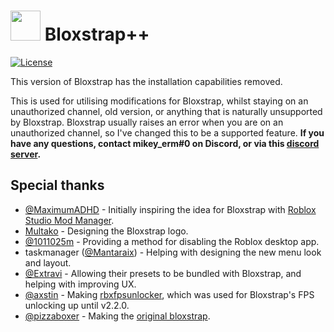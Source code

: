 # <img src="https://github.com/pizzaboxer/bloxstrap/raw/main/Images/Bloxstrap.png" width="48"/> Bloxstrap++
[![License](https://img.shields.io/github/license/pizzaboxer/bloxstrap)](https://github.com/pizzaboxer/bloxstrap/blob/main/LICENSE)

This version of Bloxstrap has the installation capabilities removed.

This is used for utilising modifications for Bloxstrap, whilst staying on an unauthorized channel, old version, or anything that is naturally unsupported by Bloxstrap. Bloxstrap usually raises an error when you are on an unauthorized channel, so I've changed this to be a supported feature. **If you have any questions, contact mikey_erm#0 on Discord, or via this [discord server](https://discord.gg/fastflags).**

## Special thanks
* [@MaximumADHD](https://github.com/MaximumADHD) - Initially inspiring the idea for Bloxstrap with [Roblox Studio Mod Manager](https://github.com/MaximumADHD/Roblox-Studio-Mod-Manager).
* [Multako](https://www.roblox.com/users/2485612194/profile) - Designing the Bloxstrap logo.
* [@1011025m](https://github.com/1011025m) - Providing a method for disabling the Roblox desktop app.
* taskmanager ([@Mantaraix](https://github.com/Mantaraix)) - Helping with designing the new menu look and layout.
* [@Extravi](https://github.com/Extravi) - Allowing their presets to be bundled with Bloxstrap, and helping with improving UX.
* [@axstin](https://github.com/axstin) - Making [rbxfpsunlocker](https://github.com/axstin/rbxfpsunlocker), which was used for Bloxstrap's FPS unlocking up until v2.2.0.
* [@pizzaboxer](https://github.com/pizzaboxer) - Making the [original bloxstrap](htttps;//github.com/pizzaboxer/bloxstrap).
